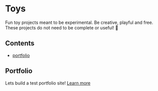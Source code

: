# Toys 

Fun toy projects meant to be experimental. Be creative, playful and free. These projects do not need to be complete or useful! 🥳

## Contents
- [portfolio](#portfolio)

## Portfolio
Lets build a test portfolio site! [Learn more](https://github.com/svenkang/toys/portfolio)  